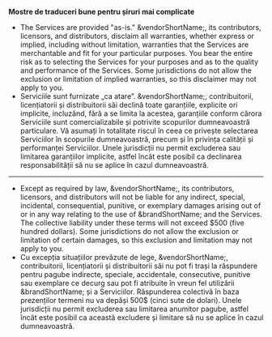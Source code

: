 **Mostre de traduceri bune pentru șiruri mai complicate**

* The Services are provided "as-is." &vendorShortName;, its contributors, licensors, and distributors, disclaim all warranties, whether express or implied, including without limitation, warranties that the Services are merchantable and fit for your particular purposes. You bear the entire risk as to selecting the Services for your purposes and as to the quality and performance of the Services. Some jurisdictions do not allow the exclusion or limitation of implied warranties, so this disclaimer may not apply to you.
* Serviciile sunt furnizate „ca atare”. &vendorShortName;, contribuitorii, licențiatorii și distribuitorii săi declină toate garanțiile, explicite ori implicite, incluzând, fără a se limita la acestea, garanțiile conform cărora Serviciile sunt comercializabile și potrivite scopurilor dumneavoastră particulare.  Vă asumați în totalitate riscul în ceea ce privește selectarea Serviciilor în scopurile dumneavoastră, precum și în privința calității și performanței Serviciilor.  Unele jurisdicții nu permit excluderea sau limitarea garanțiilor implicite, astfel încât este posibil ca declinarea responsabilității să nu se aplice în cazul dumneavoastră.

---

* Except as required by law, &vendorShortName;, its contributors, licensors, and distributors will not be liable for any indirect, special, incidental, consequential, punitive, or exemplary damages arising out of or in any way relating to the use of &brandShortName; and the Services. The collective liability under these terms will not exceed $500 (five hundred dollars). Some jurisdictions do not allow the exclusion or limitation of certain damages, so this exclusion and limitation may not apply to you.
* Cu excepția situațiilor prevăzute de lege, &vendorShortName;, contribuitorii, licențiatorii și distribuitorii săi nu pot fi trași la răspundere pentru pagube indirecte, speciale, accidentale, consecutive, punitive sau exemplare ce decurg sau pot fi atribuite în vreun fel utilizării &brandShortName; și a Serviciilor. Răspunderea colectivă în baza prezenților termeni nu va depăși 500$ (cinci sute de dolari). Unele jurisdicții nu permit excluderea sau limitarea anumitor pagube, astfel încât este posibil ca această excludere și limitare să nu se aplice în cazul dumneavoastră.

